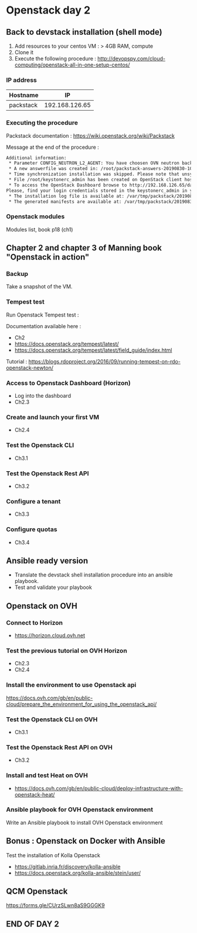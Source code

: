# Openstack day 2

## Back to devstack installation (shell mode)

1. Add resources to your centos VM : > 4GB RAM, compute
2. Clone it
3. Execute the following procedure : <http://devopspy.com/cloud-computing/openstack-all-in-one-setup-centos/>

### IP address

| Hostname | IP |
|------|-----|
| packstack | 192.168.126.65 |

### Executing the procedure

Packstack documentation : <https://wiki.openstack.org/wiki/Packstack>

Message at the end of the procedure : 

```bash
Additional information:
 * Parameter CONFIG_NEUTRON_L2_AGENT: You have choosen OVN neutron backend. Note that this backend does not support LBaaS, VPNaaS or FWaaS services. Geneve will be used as encapsulation method for tenant networks
 * A new answerfile was created in: /root/packstack-answers-20190830-100934.txt
 * Time synchronization installation was skipped. Please note that unsynchronized time on server instances might be problem for some OpenStack components.
 * File /root/keystonerc_admin has been created on OpenStack client host 192.168.126.65. To use the command line tools you need to source the file.
 * To access the OpenStack Dashboard browse to http://192.168.126.65/dashboard .
Please, find your login credentials stored in the keystonerc_admin in your home directory.
 * The installation log file is available at: /var/tmp/packstack/20190830-100933-4TP3Ag/openstack-setup.log
 * The generated manifests are available at: /var/tmp/packstack/20190830-100933-4TP3Ag/manifests
```


### Openstack modules

Modules list, book p18 (ch1)

## Chapter 2 and chapter 3 of Manning book "Openstack in action"

### Backup

Take a snapshot of the VM.

### Tempest test

Run Openstack Tempest test :

Documentation available here :

+ Ch2
+ <https://docs.openstack.org/tempest/latest/>
+ <https://docs.openstack.org/tempest/latest/field_guide/index.html>

Tutorial : <https://blogs.rdoproject.org/2016/09/running-tempest-on-rdo-openstack-newton/>

### Access to Openstack Dashboard (Horizon)

+ Log into the dashboard
+ Ch2.3

### Create and launch your first VM

+ Ch2.4

### Test the Openstack CLI

+ Ch3.1

### Test the Openstack Rest API

+ Ch3.2

### Configure a tenant

+ Ch3.3

### Configure quotas

+ Ch3.4

## Ansible ready version

+ Translate the devstack shell installation procedure into an ansible playbook.
+ Test and validate your playbook

## Openstack on OVH

### Connect to Horizon

+ <https://horizon.cloud.ovh.net>

### Test the previous tutorial on OVH Horizon

+ Ch2.3
+ Ch2.4

### Install the environment to use Openstack api

<https://docs.ovh.com/gb/en/public-cloud/prepare_the_environment_for_using_the_openstack_api/>

### Test the Openstack CLI on OVH

+ Ch3.1

### Test the Openstack Rest API on OVH

+ Ch3.2

### Install and test Heat on OVH

+ <https://docs.ovh.com/gb/en/public-cloud/deploy-infrastructure-with-openstack-heat/>

### Ansible playbook for OVH Openstack environment

Write an Ansible playbook to install OVH Openstack environment

## Bonus : Openstack on Docker with Ansible

Test the installation of Kolla Openstack

+ <https://gitlab.inria.fr/discovery/kolla-ansible>
+ <https://docs.openstack.org/kolla-ansible/stein/user/>

## QCM Openstack

<https://forms.gle/CUrzSLwn8aS9GGGK9>

## END OF DAY 2
